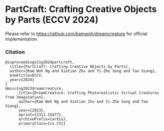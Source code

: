 # PartCraft: Crafting Creative Objects by Parts (ECCV 2024)

Please refer to https://github.com/kamwoh/dreamcreature for official implementation.

### Citation
```
@inproceedings{ng2024partcraft,
  title={PartCraft: Crafting Creative Objects by Parts},
  author={Kam Woh Ng and Xiatian Zhu and Yi-Zhe Song and Tao Xiang},
  booktitle=ECCV,
  year={2024}
}
@misc{ng2023dreamcreature,
      title={DreamCreature: Crafting Photorealistic Virtual Creatures from Imagination},
      author={Kam Woh Ng and Xiatian Zhu and Yi-Zhe Song and Tao Xiang},
      year={2023},
      eprint={2311.15477},
      archivePrefix={arXiv},
      primaryClass={cs.CV}}
```
